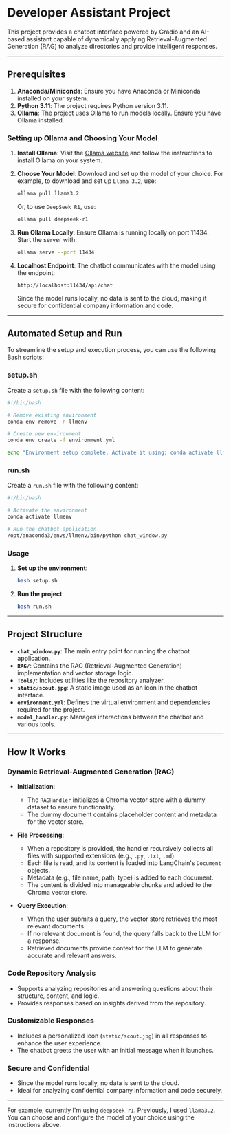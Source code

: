 # Developer Assistant Project

This project provides a chatbot interface powered by Gradio and an AI-based assistant capable of dynamically applying Retrieval-Augmented Generation (RAG) to analyze directories and provide intelligent responses.

---

## Prerequisites

1. **Anaconda/Miniconda**: Ensure you have Anaconda or Miniconda installed on your system.
2. **Python 3.11**: The project requires Python version 3.11.
3. **Ollama**: The project uses Ollama to run models locally. Ensure you have Ollama installed.

### Setting up Ollama and Choosing Your Model

1. **Install Ollama**: Visit the [Ollama website](https://ollama.com) and follow the instructions to install Ollama on your system.

2. **Choose Your Model**: Download and set up the model of your choice. For example, to download and set up `Llama 3.2`, use:

   ```bash
   ollama pull llama3.2
   ```

   Or, to use `DeepSeek R1`, use:

   ```bash
   ollama pull deepseek-r1
   ```

3. **Run Ollama Locally**: Ensure Ollama is running locally on port 11434. Start the server with:

   ```bash
   ollama serve --port 11434
   ```

4. **Localhost Endpoint**: The chatbot communicates with the model using the endpoint:

   ```
   http://localhost:11434/api/chat
   ```

   Since the model runs locally, no data is sent to the cloud, making it secure for confidential company information and code.

---

## Automated Setup and Run

To streamline the setup and execution process, you can use the following Bash scripts:

### setup.sh

Create a `setup.sh` file with the following content:

```bash
#!/bin/bash

# Remove existing environment
conda env remove -n llmenv

# Create new environment
conda env create -f environment.yml

echo "Environment setup complete. Activate it using: conda activate llmenv"
```

### run.sh

Create a `run.sh` file with the following content:

```bash
#!/bin/bash

# Activate the environment
conda activate llmenv

# Run the chatbot application
/opt/anaconda3/envs/llmenv/bin/python chat_window.py
```

### Usage

1. **Set up the environment**:

   ```bash
   bash setup.sh
   ```

2. **Run the project**:

   ```bash
   bash run.sh
   ```

---

## Project Structure

- **`chat_window.py`**: The main entry point for running the chatbot application.
- **`RAG/`**: Contains the RAG (Retrieval-Augmented Generation) implementation and vector storage logic.
- **`Tools/`**: Includes utilities like the repository analyzer.
- **`static/scout.jpg`**: A static image used as an icon in the chatbot interface.
- **`environment.yml`**: Defines the virtual environment and dependencies required for the project.
- **`model_handler.py`**: Manages interactions between the chatbot and various tools.

---

## How It Works

### Dynamic Retrieval-Augmented Generation (RAG)

- **Initialization**:

  - The `RAGHandler` initializes a Chroma vector store with a dummy dataset to ensure functionality.
  - The dummy document contains placeholder content and metadata for the vector store.

- **File Processing**:

  - When a repository is provided, the handler recursively collects all files with supported extensions (e.g., `.py`, `.txt`, `.md`).
  - Each file is read, and its content is loaded into LangChain's `Document` objects.
  - Metadata (e.g., file name, path, type) is added to each document.
  - The content is divided into manageable chunks and added to the Chroma vector store.

- **Query Execution**:

  - When the user submits a query, the vector store retrieves the most relevant documents.
  - If no relevant document is found, the query falls back to the LLM for a response.
  - Retrieved documents provide context for the LLM to generate accurate and relevant answers.

### Code Repository Analysis

- Supports analyzing repositories and answering questions about their structure, content, and logic.
- Provides responses based on insights derived from the repository.

### Customizable Responses

- Includes a personalized icon (`static/scout.jpg`) in all responses to enhance the user experience.
- The chatbot greets the user with an initial message when it launches.

### Secure and Confidential

- Since the model runs locally, no data is sent to the cloud.
- Ideal for analyzing confidential company information and code securely.

---

For example, currently I'm using `deepseek-r1`. Previously, I used `llama3.2`. You can choose and configure the model of your choice using the instructions above.
